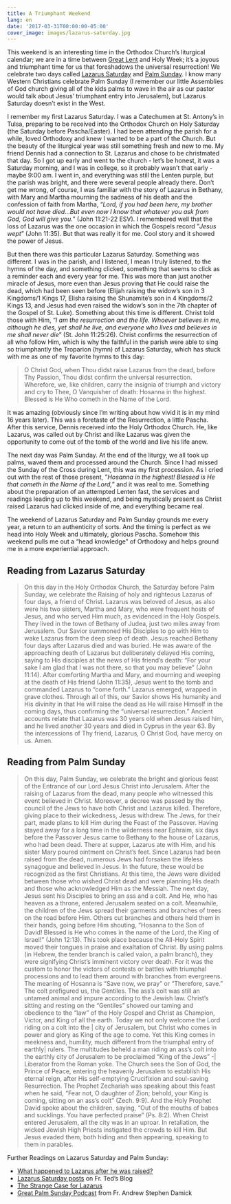 ```yaml
---
title: A Triumphant Weekend
lang: en
date: '2017-03-31T00:00:00-05:00'
cover_image: images/lazarus-saturday.jpg
---
```

This weekend is an interesting time in the Orthodox Church’s liturgical calendar; we are in a time between [Great Lent](http://lent.goarch.org/) and Holy Week; it’s a joyous and triumphant time for us that foreshadows the universal resurrection! We celebrate two days called [Lazarus Saturday](http://www.antiochian.org/lazarussaturday) and [Palm Sunday](http://www.antiochian.org/palmsunday). I know many Western Christians celebrate Palm Sunday (I remember our little Assemblies of God church giving all of the kids palms to wave in the air as our pastor would talk about Jesus’ triumphant entry into Jerusalem), but Lazarus Saturday doesn’t exist in the West.

I remember my first Lazarus Saturday. I was a Catechumen at St. Antony’s in Tulsa, preparing to be received into the Orthodox Church on Holy Saturday (the Saturday before Pascha/Easter). I had been attending the parish for a while, loved Orthodoxy and knew I wanted to be a part of the Church. But the beauty of the liturgical year was still something fresh and new to me. My friend Dennis had a connection to St. Lazarus and chose to be christmated that day. So I got up early and went to the church - let’s be honest, it was a Saturday morning, and I was in college, so it probably wasn’t that early - maybe 9:00 am. I went in, and everything was still the Lenten purple, but the parish was bright, and there were several people already there. Don’t get me wrong, of course, I was familiar with the story of Lazarus in Bethany, with Mary and Martha mourning the sadness of his death and the confession of faith from Martha, “_Lord, if you had been here, my brother would not have died…But even now I know that whatever you ask from God, God will give you._” (John 11:21-22 ESV). I remembered well that the loss of Lazarus was the one occasion in which the Gospels record ”_Jesus wept_” (John 11:35). But that was really it for me. Cool story and it showed the power of Jesus.

But then there was this particular Lazarus Saturday. Something was different. I was in the parish, and I listened, I mean I truly listened, to the hymns of the day, and something clicked, something that seems to click as a reminder each and every year for me. This was more than just another miracle of Jesus, more even than Jesus proving that He could raise the dead, which had been seen before (Elijah raising the widow’s son in 3 Kingdoms/1 Kings 17, Elisha raising the Shunamite’s son in 4 Kingdoms/2 Kings 13, and Jesus had even raised the widow’s son in the 7th chapter of the Gospel of St. Luke). Something about this time is different. Christ told those with Him, “_I am the resurrection and the life. Whoever believes in me, although he dies, yet shall he live, and everyone who lives and believes in me shall never die_” (St. John 11:25:26). Christ confirms the resurrection of all who follow Him, which is why the faithful in the parish were able to sing so triumphantly the Troparion (hymn) of Lazarus Saturday, which has stuck with me as one of my favorite hymns to this day:

> O Christ God, when Thou didst raise Lazarus from the dead, before Thy Passion, Thou didst confirm the universal resurrection. Wherefore, we, like children, carry the insignia of triumph and victory and cry to Thee, O Vanquisher of death: Hosanna in the highest. Blessed is He Who cometh in the Name of the Lord.

It was amazing (obviously since I’m writing about how vivid it is in my mind 16 years later). This was a foretaste of the Resurrection, a little Pascha. After this service, Dennis received into the Holy Orthodox Church. He, like Lazarus, was called out by Christ and like Lazarus was given the opportunity to come out of the tomb of the world and live his life anew.

The next day was Palm Sunday. At the end of the liturgy, we all took up palms, waved them and processed around the Church. Since I had missed the Sunday of the Cross during Lent, this was my first procession. As I cried out with the rest of those present, ”_Hosanna in the highest! Blessed is He that cometh in the Name of the Lord,_” and it was real to me. Something about the preparation of an attempted Lenten fast, the services and readings leading up to this weekend, and being mystically present as Christ raised Lazarus had clicked inside of me, and everything became real.

The weekend of Lazarus Saturday and Palm Sunday grounds me every year, a return to an authenticity of sorts. And the timing is perfect as we head into Holy Week and ultimately, glorious Pascha. Somehow this weekend pulls me out a “head knowledge” of Orthodoxy and helps ground me in a more experiential approach.

## Reading from Lazarus Saturday

> On this day in the Holy Orthodox Church, the Saturday before Palm Sunday, we celebrate the Raising of holy and righteous Lazarus of four days, a friend of Christ. Lazarus was beloved of Jesus, as also were his two sisters, Martha and Mary, who were frequent hosts of Jesus, and who served Him much, as evidenced in the Holy Gospels. They lived in the town of Bethany of Judea, just two miles away from Jerusalem. Our Savior summoned His Disciples to go with Him to wake Lazarus from the deep sleep of death. Jesus reached Bethany four days after Lazarus died and was buried. He was aware of the approaching death of Lazarus but deliberately delayed His coming, saying to His disciples at the news of His friend’s death: “For your sake I am glad that I was not there, so that you may believe” (John 11:14). After comforting Martha and Mary, and mourning and weeping at the death of His friend (John 11:35), Jesus went to the tomb and commanded Lazarus to “come forth.” Lazarus emerged, wrapped in grave clothes. Through all of this, our Savior shows His humanity and His divinity in that He will raise the dead as He will raise Himself in the coming days, thus confirming the “universal resurrection.” Ancient accounts relate that Lazarus was 30 years old when Jesus raised him, and he lived another 30 years and died in Cyprus in the year 63. By the intercessions of Thy friend, Lazarus, O Christ God, have mercy on us. Amen.

## Reading from Palm Sunday

> On this day, Palm Sunday, we celebrate the bright and glorious feast of the Entrance of our Lord Jesus Christ into Jerusalem. After the raising of Lazarus from the dead, many people who witnessed this event believed in Christ. Moreover, a decree was passed by the council of the Jews to have both Christ and Lazarus killed. Therefore, giving place to their wickedness, Jesus withdrew. The Jews, for their part, made plans to kill Him during the Feast of the Passover. Having stayed away for a long time in the wilderness near Ephraim, six days before the Passover Jesus came to Bethany to the house of Lazarus, who had been dead. There at supper, Lazarus ate with Him, and his sister Mary poured ointment on Christ’s feet. Since Lazarus had been raised from the dead, numerous Jews had forsaken the lifeless synagogue and believed in Jesus. In the future, these would be recognized as the first Christians. At this time, the Jews were divided between those who wished Christ dead and were planning His death and those who acknowledged Him as the Messiah. The next day, Jesus sent his Disciples to bring an ass and a colt. And He, who has heaven as a throne, entered Jerusalem seated on a colt. Meanwhile, the children of the Jews spread their garments and branches of trees on the road before Him. Others cut branches and others held them in their hands, going before Him shouting, “Hosanna to the Son of David! Blessed is He who comes in the name of the Lord, the King of Israel!” (John 12:13). This took place because the All-Holy Spirit moved their tongues in praise and exaltation of Christ. By using palms (in Hebrew, the tender branch is called vaion, a palm branch), they were signifying Christ’s imminent victory over death. For it was the custom to honor the victors of contests or battles with triumphal processions and to lead them around with branches from evergreens. The meaning of Hosanna is “Save now, we pray” or “Therefore, save.” The colt prefigured us, the Gentiles. The ass’s colt was still an untamed animal and impure according to the Jewish law. Christ’s sitting and resting on the “Gentiles” showed our taming and obedience to the “law” of the Holy Gospel and Christ as Champion, Victor, and King of all the earth. Today we not only welcome the Lord riding on a colt into the | city of Jerusalem, but Christ who comes in power and glory as King of the age to come. Yet this King comes in meekness and, humility, much different from the triumphal entry of earthly| rulers. The multitudes beheld a man riding an ass’s colt into the earthly city of Jerusalem to be proclaimed “King of the Jews” -| Liberator from the Roman yoke. The Church sees the Son of God, the Prince of Peace, entering the heavenly Jerusalem to establish His eternal reign, after His self-emptying Crucifixion and soul-saving Resurrection. The Prophet Zechariah was speaking about this feast when he said, “Fear not, О daughter of Zion; behold, your King is coming, sitting on an ass’s colt” (Zech. 9:9). And the Holy Prophet David spoke about the children, saying, “Out of the mouths of babes and sucklings. You have perfected praise” (Ps. 8:2). When Christ entered Jerusalem, all the city was in an uproar. In retaliation, the wicked Jewish High Priests instigated the crowds to kill Him. But Jesus evaded them, both hiding and then appearing, speaking to them in parables.

Further Readings on Lazarus Saturday and Palm Sunday:

* [What happened to Lazarus after he was raised?](http://www.serfes.org/lives/stlazarus.htm)
* [Lazarus Saturday posts](http://frted.wordpress.com/tag/lazarus-saturday) on Fr. Ted’s Blog
* [The Strange Case for Lazarus](http://glory2godforallthings.com/2014/04/10/the-strange-case-of-lazarus)
* [Great Palm Sunday Podcast](http://www.ancientfaith.com/podcasts/emmaus/sermon_apr._28_2013_palm_sunday) from Fr. Andrew Stephen Damick
